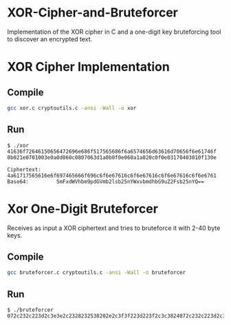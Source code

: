 # XOR-Cipher-and-Bruteforcer
Implementation of the XOR cipher in C and a one-digit key bruteforcing tool to discover an encrypted text. 

# XOR Cipher Implementation
## Compile
```sh
gcc xor.c cryptoutils.c -ansi -Wall -o xor
```
## Run
```
$ ./xor 41636f72646150656472696e686f517565686f6a6574656d63616d70656f6e61746f 0b021e0701003e0a0d060c0807063d1a0b0f0e060a1a020c0f0e03170403010f130e

Ciphertext:     4a61717565616e6f697465666f696c6f6e67616c6f6e67616c6f6e67616c6f6e6761
Base64:         SmFxdWVhbm9pdGVmb2lsb25nYWxvbmdhbG9uZ2Fsb25nYQ==
```

# Xor One-Digit Bruteforcer
Receives as input a XOR ciphertext and tries to bruteforce it with 2-40 byte keys.
## Compile
```sh
gcc bruteforcer.c cryptoutils.c -ansi -Wall -o bruteforcer
```
## Run
```
$ ./bruteforcer 072c232c223d2c3e3e2c2328232538202e2c3f3f223d223f2c3c3824072c232c223d2c3e3e2c2328232538202b24212028232c191b1b222e283c382828233f22212c2238393f222e242a2c3f3f223d223f2c2408232c22292c2f22212c3d3f223c38283b2c242c2e222339282e283f002c243e38203d22382e2228202c243e382
```
